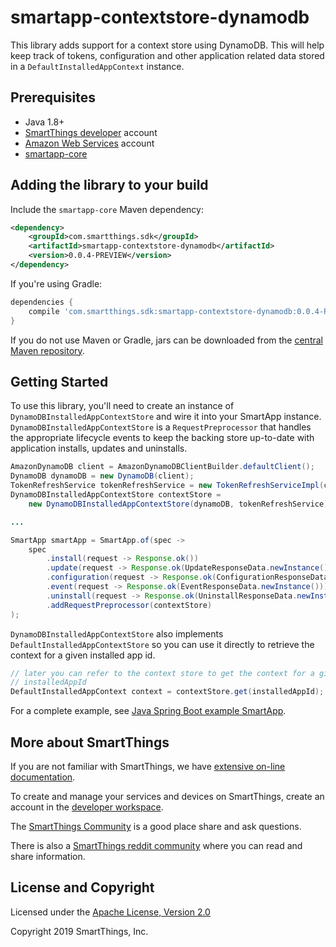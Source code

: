 # smartapp-contextstore-dynamodb

This library adds support for a context store using DynamoDB. This will help
keep track of tokens, configuration and other application related data stored
in a `DefaultInstalledAppContext` instance.

## Prerequisites

* Java 1.8+
* [SmartThings developer](https://smartthings.developer.samsung.com/workspace/) account
* [Amazon Web Services](https://aws.amazon.com/) account
* [smartapp-core](../smartapp-core)

## Adding the library to your build

Include the `smartapp-core` Maven dependency:

```xml
<dependency>
    <groupId>com.smartthings.sdk</groupId>
    <artifactId>smartapp-contextstore-dynamodb</artifactId>
    <version>0.0.4-PREVIEW</version>
</dependency>
```

If you're using Gradle:

```gradle
dependencies {
    compile 'com.smartthings.sdk:smartapp-contextstore-dynamodb:0.0.4-PREVIEW'
}
```

If you do not use Maven or Gradle, jars can be downloaded from the
[central Maven repository](https://search.maven.org/search?q=g:com.smartthings.sdk%20a:smartapp-contextstore-dynamodb).

## Getting Started

To use this library, you'll need to create an instance of
`DynamoDBInstalledAppContextStore` and wire it into your SmartApp instance.
`DynamoDBInstalledAppContextStore` is a `RequestPreprocessor` that handles
the appropriate lifecycle events to keep the backing store up-to-date with
application installs, updates and uninstalls.

```java
AmazonDynamoDB client = AmazonDynamoDBClientBuilder.defaultClient();
DynamoDB dynamoDB = new DynamoDB(client);
TokenRefreshService tokenRefreshService = new TokenRefreshServiceImpl(clientId, clientSecret);
DynamoDBInstalledAppContextStore contextStore =
    new DynamoDBInstalledAppContextStore(dynamoDB, tokenRefreshService);

...

SmartApp smartApp = SmartApp.of(spec ->
    spec
        .install(request -> Response.ok())
        .update(request -> Response.ok(UpdateResponseData.newInstance()))
        .configuration(request -> Response.ok(ConfigurationResponseData.newInstance()))
        .event(request -> Response.ok(EventResponseData.newInstance()))
        .uninstall(request -> Response.ok(UninstallResponseData.newInstance()))
        .addRequestPreprocessor(contextStore)
);
```

`DynamoDBInstalledAppContextStore` also implements
`DefaultInstalledAppContextStore` so you can use it directly to retrieve the
context for a given installed app id.

```java
// later you can refer to the context store to get the context for a given
// installedAppId
DefaultInstalledAppContext context = contextStore.get(installedAppId);
```

For a complete example, see [Java Spring Boot example SmartApp](/examples/java-springboot-smartapp).

## More about SmartThings

If you are not familiar with SmartThings, we have
[extensive on-line documentation](https://smartthings.developer.samsung.com/develop/index.html).

To create and manage your services and devices on SmartThings, create an account in the
[developer workspace](https://devworkspace.developer.samsung.com/).

The [SmartThings Community](https://community.smartthings.com/c/developers/) is a good place share and
ask questions.

There is also a [SmartThings reddit community](https://www.reddit.com/r/SmartThings/) where you
can read and share information.

## License and Copyright

Licensed under the [Apache License, Version 2.0](https://www.apache.org/licenses/LICENSE-2.0)

Copyright 2019 SmartThings, Inc.
